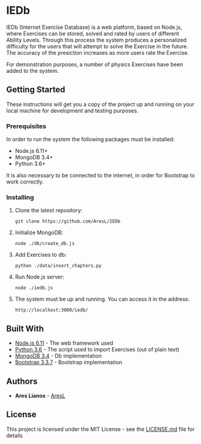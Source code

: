 # IEDb

IEDb (Internet Exercise Database) is a web platform, based on Node.js, where Exercises can be stored, solved and rated by users of different Ability Levels.
Through this process the system produces a personalized difficulty for the users that will attempt to solve the Exercise in the future.
The accuracy of the presiction increases as more users rate the Exercise.

For demonstration purposes, a number of physics Exercises have been added to the system. 

## Getting Started

These instructions will get you a copy of the project up and running on your local machine for development and testing purposes.

### Prerequisites

In order to run the system the following packages must be installed:

* Node.js 6.11+
* MongoDB 3.4+
* Python 3.6+

It is also necessary to be connected to the internet, in order for Bootstrap to work correctly.

### Installing

1. Clone the latest repository:
	
	```
	git clone https://github.com/AresL/IEDb
	```

2. Initialize MongoDB:
	
	```
	node ./db/create_db.js
	```

3. Add Exercises to db:
	
	```
	python ./data/insert_chapters.py
	```

4. Run Node.js server:
	
	```
	node ./iedb.js
	```

5. The system must be up and running. You can access it in the address:

	```
	http://localhost:3000/iedb/
	```

## Built With

* [Node.js 6.11](https://nodejs.org/en/blog/release/v6.11.0/) - The web framework used
* [Python 3.6](https://docs.python.org/3.6/whatsnew/3.6.html) - The script used to import Exercises (out of plain text)
* [MongoDB 3.4](https://www.mongodb.com/mongodb-3.4) - Db implementation
* [Bootstrap 3.3.7](https://getbootstrap.com/docs/3.3/getting-started/) - Bootstrap implementation

## Authors

* **Ares Lianos** - [AresL](https://github.com/AresL)

## License

This project is licensed under the MIT License - see the [LICENSE.md](LICENSE.md) file for details


